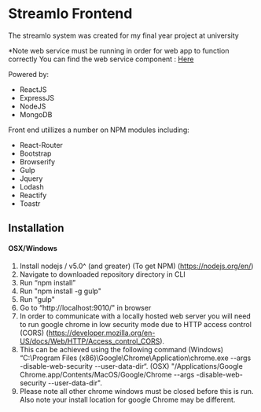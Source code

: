 # Streamlo Frontend
The streamlo system was created for my final year project at university

*Note web service must be running in order for web app to function correctly
You can find the web service component : [Here](https://github.com/richard534/StreamloWebservice)

Powered by:
<ul>
  <li>ReactJS</li> 
  <li>ExpressJS</li> 
  <li>NodeJS</li> 
  <li>MongoDB</li> 
</ul>

Front end utillizes a number on NPM modules including:
<ul>
  <li>React-Router</li>
  <li>Bootstrap</li>
  <li>Browserify</li>
  <li>Gulp</li>
  <li>Jquery</li>
  <li>Lodash</li>
  <li>Reactify</li>
  <li>Toastr</li>
</ul>

## Installation
#### OSX/Windows

1.	Install nodejs / v5.0^ (and greater) (To get NPM) (https://nodejs.org/en/)
2.	Navigate to downloaded repository directory in CLI
3.	Run “npm install”
4.	Run "npm install -g gulp"
5.	Run "gulp"
6.	Go to “http://localhost:9010/" in browser
7.	In order to communicate with a locally hosted web server you will need to run google chrome in low security mode due to HTTP access control (CORS) (https://developer.mozilla.org/en-US/docs/Web/HTTP/Access_control_CORS). 
8.	This can be achieved using the following command (Windows) “C:\Program Files (x86)\Google\Chrome\Application\chrome.exe --args -disable-web-security --user-data-dir“. (OSX) "/Applications/Google Chrome.app/Contents/MacOS/Google/Chrome --args -disable-web-security --user-data-dir".
9.	Please note all other chrome windows must be closed before this is run. Also note your install location for google Chrome may be different.

